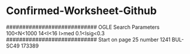 # Confirmed-Worksheet-Github

############################
OGLE Search Parameters
100<N<1000
14<I<16
I>med
0.1<Isig<0.3
############################
Start on page 25 number 1241
BUL-SC49 173389
